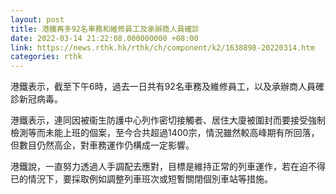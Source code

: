 ```yaml
---
layout: post
title: 港鐵再多92名車務和維修員工及承辦商人員確診
date: 2022-03-14 21:22:08.000000000 +08:00
link: https://news.rthk.hk/rthk/ch/component/k2/1638898-20220314.htm
categories: rthk
---
```


港鐵表示，截至下午6時，過去一日共有92名車務及維修員工，以及承辦商人員確診新冠病毒。

港鐵表示，連同因被衞生防護中心列作密切接觸者、居住大廈被圍封而要接受強制檢測等而未能上班的個案，至今合共超過1400宗，情況雖然較高峰期有所回落，但數目仍然高企，對車務運作仍構成一定影響。

港鐵說，一直努力透過人手調配去應對，目標是維持正常的列車運作，若在迫不得已的情況下，要採取例如調整列車班次或短暫關閉個別車站等措施。
